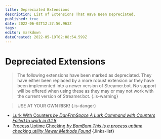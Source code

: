```yaml
---
title: Depreciated Extensions
description: List of Extensions That Have Been Depreciated.
published: true
date: 2022-06-02T12:37:56.963Z
tags: 
editor: markdown
dateCreated: 2022-05-19T02:08:54.599Z
---
```


# Depreciated Extensions
>The following extensions have been marked as depreciated.  They have either been replaced by a more robust extension or they have been implemented into a newer version of Streamer.bot.
No support will be offered when using these as they may or may not work with the current version of Streamer.bot.
{.is-warning}

>USE AT YOUR OWN RISK!
{.is-danger}

* [Lurk With Counters *by DanFrmSpace* *A Lurk Command with Counters* *Failed to work in 0.1.8*](/en/extensions/lurk-command-with-counters)
* [Process Uptime Checking *by BamBam* *This is a process uptime checking utility* *Newer Methods Found*](/en/extensions/process-uptime-checking)
{.links-list}